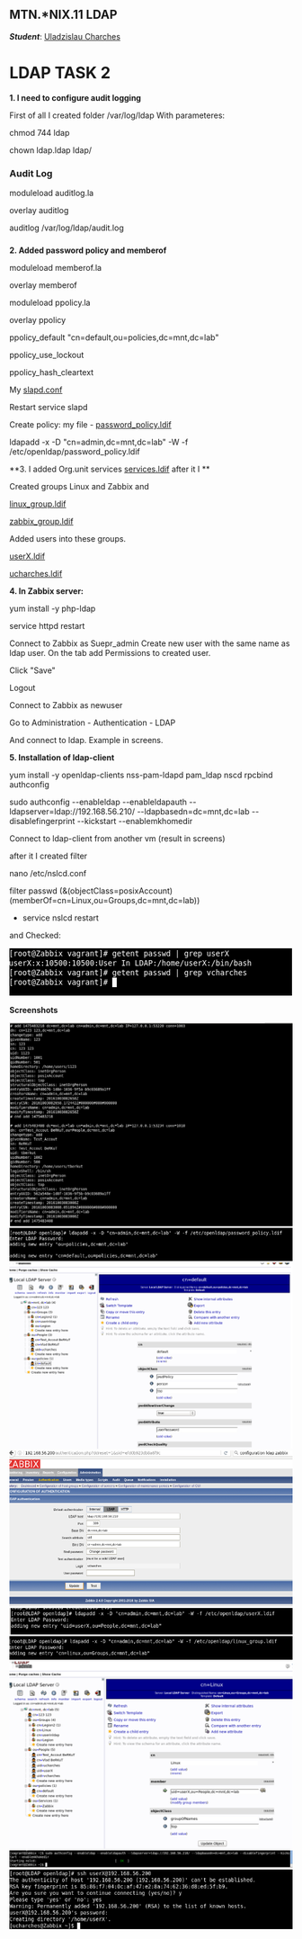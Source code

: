 MTN.*NIX.11 LDAP
---

***Student***: [Uladzislau Charches](https://upsa.epam.com/workload/employeeView.do?employeeId=4060741400038705754#emplTab=general)

# LDAP TASK 2

**1. I need to configure audit logging**

First of all I created folder /var/log/ldap
With parameteres:
 
 chmod 744 ldap

 chown ldap.ldap ldap/

### Audit Log

moduleload auditlog.la

overlay auditlog

auditlog /var/log/ldap/audit.log

###

**2. Added password policy and memberof**


moduleload memberof.la

overlay memberof

moduleload ppolicy.la

overlay ppolicy

ppolicy_default "cn=default,ou=policies,dc=mnt,dc=lab"

ppolicy_use_lockout

ppolicy_hash_cleartext

My [slapd.conf](ldif_files/slapd.conf)

Restart service slapd

Create policy: my file - [password_policy.ldif](ldif_files/password_policy.ldif)

ldapadd -x -D "cn=admin,dc=mnt,dc=lab" -W -f /etc/openldap/password_policy.ldif

**3. I added Org.unit services [services.ldif](ldif_files/services.ldif) after it I **

Created groups Linux and Zabbix and 

[linux_group.ldif](ldif_files/linux_group.ldif)

[zabbix_group.ldif](ldif_files/zabbix_group.ldif)

Added users into these groups.

[userX.ldif](ldif_files/userX.ldif)

[ucharches.ldif](ldif_files/ucharches.ldif)

**4. In Zabbix server:**

yum install -y php-ldap

service httpd restart

Connect to Zabbix as Suepr_admin
Create new user with the same name as ldap user. On the tab add Permissions to created user.

Click "Save"

Logout

Connect to Zabbix as newuser

Go to Administration - Authentication - LDAP

And connect to ldap. Example in screens.

**5. Installation of ldap-client**

yum install -y openldap-clients nss-pam-ldapd pam_ldap nscd rpcbind authconfig

sudo authconfig --enableldap --enableldapauth --ldapserver=ldap://192.168.56.210/ --ldapbasedn=dc=mnt,dc=lab --disablefingerprint --kickstart --enablemkhomedir

Connect to ldap-client from another vm (result in screens)

after it I created filter 

nano  /etc/nslcd.conf

filter passwd (&(objectClass=posixAccount)(memberOf=cn=Linux,ou=Groups,dc=mnt,dc=lab))

- service nslcd restart

and Checked:  

![10](screens/10.png)



**Screenshots**

![1](screens/1.png)
![2](screens/2.png)
![3](screens/3.png)
![4](screens/4.png)
![5](screens/5.png)
![6](screens/6.png)
![7](screens/7.png)
![8](screens/8.png)
![9](screens/9.png)
